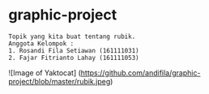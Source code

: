 # graphic-project
``` 
Topik yang kita buat tentang rubik.
Anggota Kelompok :
1. Rosandi Fila Setiawan (161111031)
2. Fajar Fitrianto Lahay (161111053)
```
![Image of Yaktocat] (https://github.com/andifila/graphic-project/blob/master/rubik.jpeg)
